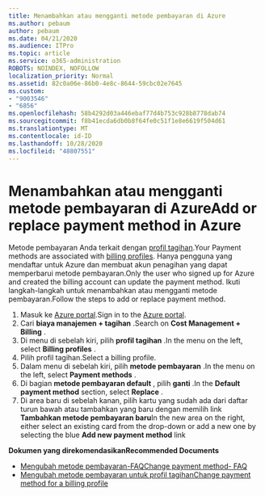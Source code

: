 ```yaml
---
title: Menambahkan atau mengganti metode pembayaran di Azure
ms.author: pebaum
author: pebaum
ms.date: 04/21/2020
ms.audience: ITPro
ms.topic: article
ms.service: o365-administration
ROBOTS: NOINDEX, NOFOLLOW
localization_priority: Normal
ms.assetid: 82c0a06e-86b0-4e8c-8644-59cbc02e7645
ms.custom:
- "9003546"
- "6856"
ms.openlocfilehash: 58b4292d03a446ebaf77d4b753c928b8778dab74
ms.sourcegitcommit: f8b41ecda6db0b8f64fe0c51f1e8e6619f504d61
ms.translationtype: MT
ms.contentlocale: id-ID
ms.lasthandoff: 10/28/2020
ms.locfileid: "48807551"
---
```

# <a name="add-or-replace-payment-method-in-azure"></a><span data-ttu-id="cb723-102">Menambahkan atau mengganti metode pembayaran di Azure</span><span class="sxs-lookup"><span data-stu-id="cb723-102">Add or replace payment method in Azure</span></span>

<span data-ttu-id="cb723-103">Metode pembayaran Anda terkait dengan [profil tagihan](https://docs.microsoft.com/azure/billing/billing-how-to-change-credit-card?WT.mc_id=Portal-Microsoft_Azure_Support#change-payment-method-for-a-billing-profile).</span><span class="sxs-lookup"><span data-stu-id="cb723-103">Your Payment methods are associated with [billing profiles](https://docs.microsoft.com/azure/billing/billing-how-to-change-credit-card?WT.mc_id=Portal-Microsoft_Azure_Support#change-payment-method-for-a-billing-profile).</span></span> <span data-ttu-id="cb723-104">Hanya pengguna yang mendaftar untuk Azure dan membuat akun penagihan yang dapat memperbarui metode pembayaran.</span><span class="sxs-lookup"><span data-stu-id="cb723-104">Only the user who signed up for Azure and created the billing account can update the payment method.</span></span> <span data-ttu-id="cb723-105">Ikuti langkah-langkah untuk menambahkan atau mengganti metode pembayaran.</span><span class="sxs-lookup"><span data-stu-id="cb723-105">Follow the steps to add or replace payment method.</span></span>

1. <span data-ttu-id="cb723-106">Masuk ke [Azure portal](https://portal.azure.com/).</span><span class="sxs-lookup"><span data-stu-id="cb723-106">Sign in to the [Azure portal](https://portal.azure.com/).</span></span>
2. <span data-ttu-id="cb723-107">Cari **biaya manajemen + tagihan** .</span><span class="sxs-lookup"><span data-stu-id="cb723-107">Search on **Cost Management + Billing** .</span></span>
3. <span data-ttu-id="cb723-108">Di menu di sebelah kiri, pilih **profil tagihan** .</span><span class="sxs-lookup"><span data-stu-id="cb723-108">In the menu on the left, select **Billing profiles** .</span></span>
4. <span data-ttu-id="cb723-109">Pilih profil tagihan.</span><span class="sxs-lookup"><span data-stu-id="cb723-109">Select a billing profile.</span></span>
5. <span data-ttu-id="cb723-110">Dalam menu di sebelah kiri, pilih **metode pembayaran** .</span><span class="sxs-lookup"><span data-stu-id="cb723-110">In the menu on the left, select **Payment methods** .</span></span>
6. <span data-ttu-id="cb723-111">Di bagian **metode pembayaran default** , pilih **ganti** .</span><span class="sxs-lookup"><span data-stu-id="cb723-111">In the **Default payment method** section, select **Replace** .</span></span>
7. <span data-ttu-id="cb723-112">Di area baru di sebelah kanan, pilih kartu yang sudah ada dari daftar turun bawah atau tambahkan yang baru dengan memilih link **Tambahkan metode pembayaran baru**</span><span class="sxs-lookup"><span data-stu-id="cb723-112">In the new area on the right, either select an existing card from the drop-down or add a new one by selecting the blue **Add new payment method** link</span></span>

<span data-ttu-id="cb723-113">**Dokumen yang direkomendasikan**</span><span class="sxs-lookup"><span data-stu-id="cb723-113">**Recommended Documents**</span></span>

- [<span data-ttu-id="cb723-114">Mengubah metode pembayaran-FAQ</span><span class="sxs-lookup"><span data-stu-id="cb723-114">Change payment method- FAQ</span></span>](https://docs.microsoft.com/azure/billing/billing-how-to-change-credit-card?WT.mc_id=Portal-Microsoft_Azure_Support#frequently-asked-questions)
- [<span data-ttu-id="cb723-115">Mengubah metode pembayaran untuk profil tagihan</span><span class="sxs-lookup"><span data-stu-id="cb723-115">Change payment method for a billing profile</span></span>](https://docs.microsoft.com/azure/cost-management-billing/manage/change-credit-card?WT.mc_id=Portal-Microsoft_Azure_Support#manage-credit-cards-for-a-microsoft-customer-agreement)
